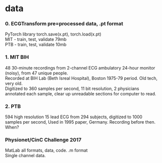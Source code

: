 # data  

### 0. ECGTransform pre=processed data, .pt format
PyTorch library
torch.save(x.pt), torch.load(x.pt)  
MIT - train, test, validate  79mb  
PTB - train, test, validate   10mb  

### 1. MIT BIH
48 30-minute recordings from 2-channel ECG ambulatory 24-hour monitor (noisy), from 47 unique people.  
Recorded at BIH Lab (Beth Isreal Hospital), Boston 1975-79 period. Old tech, very old.  
Digitized to 360 samples per second, 11 bit resolution, 
2 physicians annotated each sample, clear up unreadable sections for computer to read.  


### 2. PTB
594 high resolution 15 lead ECG from 294 subjects, digitized to 1000 samples per second, 
Used in 1995 paper, Germany. Recording before then. When?  

### Physionet/CinC Challenge 2017  
MatLab all formats, data, code.  .m format  
Single channel data. 

